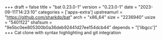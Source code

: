 +++
draft = false
title = "bat 0.23.0-1"
version = "0.23.0-1"
date = "2023-09-11T14:23:10"
categories = ['apps-extra']
upstreamurl = "https://github.com/sharkdp/bat"
arch = "x86_64"
size = "2236940"
usize = "5401122"
sha1sum = "9e5bc0ee805300b0a36deb92441d27ee154dcb44"
depends = "['libgcc']"
+++
Cat clone with syntax highlighting and git integration